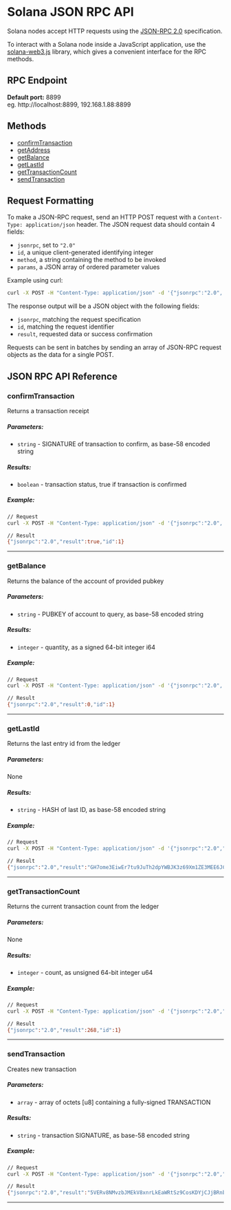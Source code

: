 Solana JSON RPC API
===

Solana nodes accept HTTP requests using the [JSON-RPC 2.0](https://www.jsonrpc.org/specification) specification.

To interact with a Solana node inside a JavaScript application, use the [solana-web3.js](https://github.com/solana-labs/solana-web3.js) library, which gives a convenient interface for the RPC methods.

RPC Endpoint
---

**Default port:** 8899  
eg. http://localhost:8899, 192.168.1.88:8899

Methods
---

* [confirmTransaction](#confirmtransaction)
* [getAddress](#getaddress)
* [getBalance](#getbalance)
* [getLastId](#getlastid)
* [getTransactionCount](#gettransactioncount)
* [sendTransaction](#sendtransaction)

Request Formatting
---

To make a JSON-RPC request, send an HTTP POST request with a `Content-Type: application/json` header. The JSON request data should contain 4 fields:

* `jsonrpc`, set to `"2.0"`
* `id`, a unique client-generated identifying integer
* `method`, a string containing the method to be invoked
* `params`, a JSON array of ordered parameter values

Example using curl:
```bash
curl -X POST -H "Content-Type: application/json" -d '{"jsonrpc":"2.0", "id":1, "method":"getBalance", "params":["83astBRguLMdt2h5U1Tpdq5tjFoJ6noeGwaY3mDLVcri"]}' 192.168.1.88:8899
```

The response output will be a JSON object with the following fields:

* `jsonrpc`, matching the request specification
* `id`, matching the request identifier
* `result`, requested data or success confirmation

Requests can be sent in batches by sending an array of JSON-RPC request objects as the data for a single POST.

JSON RPC API Reference
---

### confirmTransaction
Returns a transaction receipt

##### Parameters:
* `string` - SIGNATURE of transaction to confirm, as base-58 encoded string

##### Results:
* `boolean` - transaction status, true if transaction is confirmed

##### Example:
```bash
// Request
curl -X POST -H "Content-Type: application/json" -d '{"jsonrpc":"2.0", "id":1, "method":"confirmTransaction", "params":["5VERv8NMvzbJMEkV8xnrLkEaWRtSz9CosKDYjCJjBRnbJLgp8uirBgmQpjKhoR4tjF3ZpRzrFmBV6UjKdiSZkQUW"]}' http://localhost:8899

// Result
{"jsonrpc":"2.0","result":true,"id":1}
```

---

### getBalance
Returns the balance of the account of provided pubkey

##### Parameters:
* `string` - PUBKEY of account to query, as base-58 encoded string

##### Results:
* `integer` - quantity, as a signed 64-bit integer i64

##### Example:
```bash
// Request
curl -X POST -H "Content-Type: application/json" -d '{"jsonrpc":"2.0", "id":1, "method":"getBalance", "params":["83astBRguLMdt2h5U1Tpdq5tjFoJ6noeGwaY3mDLVcri"]}' http://localhost:8899

// Result
{"jsonrpc":"2.0","result":0,"id":1}
```

---

### getLastId
Returns the last entry id from the ledger

##### Parameters:
None

##### Results:
* `string` - HASH of last ID, as base-58 encoded string

##### Example:
```bash
// Request
curl -X POST -H "Content-Type: application/json" -d '{"jsonrpc":"2.0","id":1, "method":"getLastId"}' http://localhost:8899

// Result
{"jsonrpc":"2.0","result":"GH7ome3EiwEr7tu9JuTh2dpYWBJK3z69Xm1ZE3MEE6JC","id":1}
```

---

### getTransactionCount
Returns the current transaction count from the ledger

##### Parameters:
None

##### Results:
* `integer` - count, as unsigned 64-bit integer u64

##### Example:
```bash
// Request
curl -X POST -H "Content-Type: application/json" -d '{"jsonrpc":"2.0","id":1, "method":"getTransactionCount"}' http://localhost:8899

// Result
{"jsonrpc":"2.0","result":268,"id":1}
```

---

### sendTransaction
Creates new transaction

##### Parameters:
* `array` - array of octets [u8] containing a fully-signed TRANSACTION

##### Results:
* `string` - transaction SIGNATURE, as base-58 encoded string

##### Example:
```bash
// Request
curl -X POST -H "Content-Type: application/json" -d '{"jsonrpc":"2.0","id":1, "method":"sendTransaction", "params":[[64, 0, 0, 0, 0, 0, 0, 0, 5, 186, 82, 126, 247, 170, 15, 211, 231, 95, 83, 191, 209, 97, 100, 49, 30, 115, 48, 29, 197, 60, 72, 12, 168, 39, 42, 245, 113, 208, 249, 18, 252, 37, 251, 160, 1, 68, 133, 144, 134, 218, 204, 191, 190, 118, 163, 30, 81, 32, 33, 153, 143, 88, 66, 83, 67, 187, 167, 110, 2, 207, 181, 6, 32, 0, 0, 0, 0, 0, 0, 0, 65, 15, 72, 29, 82, 46, 164, 13, 2, 56, 79, 179, 212, 172, 83, 187, 89, 211, 94, 77, 185, 160, 232, 163, 243, 80, 204, 135, 105, 217, 100, 235, 0, 0, 0, 0, 15, 0, 0, 0, 0, 0, 0, 0, 0, 0, 0, 0, 0, 0, 0, 0, 15, 0, 0, 0, 0, 0, 0, 0, 32, 0, 0, 0, 0, 0, 0, 0, 65, 15, 72, 29, 82, 46, 164, 13, 2, 56, 79, 179, 212, 172, 83, 187, 89, 211, 94, 77, 185, 160, 232, 163, 243, 80, 204, 135, 105, 217, 97, 149, 32, 0, 0, 0, 0, 0, 0, 0, 250, 227, 53, 39, 61, 84, 16, 96, 152, 249, 132, 29, 93, 196, 141, 104, 28, 110, 233, 184, 89, 230, 191, 172, 103, 238, 23, 246, 32, 255, 17, 242, 0, 0, 0, 0, 0, 0, 0, 0, 0, 0, 0, 0, 0, 0, 0]]}' http://localhost:8899

// Result
{"jsonrpc":"2.0","result":"5VERv8NMvzbJMEkV8xnrLkEaWRtSz9CosKDYjCJjBRnbJLgp8uirBgmQpjKhoR4tjF3ZpRzrFmBV6UjKdiSZkQUW","id":1}
```

---
